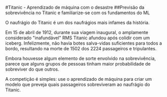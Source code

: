 #Titanic - Aprendizado de máquina com o desastre
##Previsão da sobrevivência no Titanic e familiarize-se com os fundamentos do ML

O naufrágio do Titanic é um dos naufrágios mais infames da história.

Em 15 de abril de 1912, durante sua viagem inaugural, o amplamente considerado "inafundável" RMS Titanic afundou após colidir com um iceberg. Infelizmente, não havia botes salva-vidas suficientes para todos a bordo, resultando na morte de 1502 dos 2224 passageiros e tripulantes.

Embora houvesse algum elemento de sorte envolvido na sobrevivência, parece que alguns grupos de pessoas tinham maior probabilidade de sobreviver do que outros.

A competição é simples: use o aprendizado de máquina para criar um modelo que preveja quais passageiros sobreviveram ao naufrágio do Titanic.
